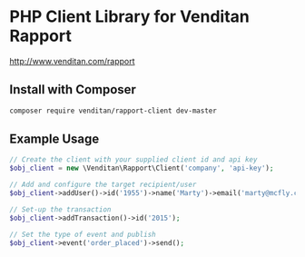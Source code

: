 # PHP Client Library for Venditan Rapport #

http://www.venditan.com/rapport

## Install with Composer ##

```bash
composer require venditan/rapport-client dev-master
```

## Example Usage ##

```php
// Create the client with your supplied client id and api key
$obj_client = new \Venditan\Rapport\Client('company', 'api-key');

// Add and configure the target recipient/user
$obj_client->addUser()->id('1955')->name('Marty')->email('marty@mcfly.com')->mobile('07019551985');

// Set-up the transaction
$obj_client->addTransaction()->id('2015');

// Set the type of event and publish
$obj_client->event('order_placed')->send();
```
